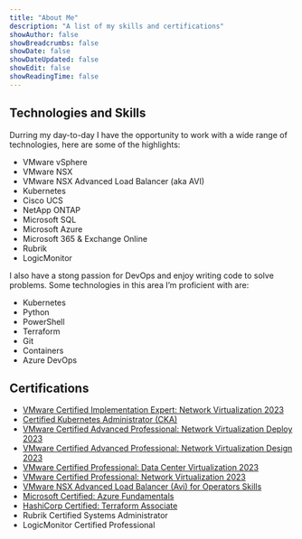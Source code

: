 ```yaml
---
title: "About Me"
description: "A list of my skills and certifications"
showAuthor: false
showBreadcrumbs: false
showDate: false
showDateUpdated: false
showEdit: false
showReadingTime: false
---
```


## Technologies and Skills

Durring my day-to-day I have the opportunity to work with a wide range of technologies, here are some of the highlights:

* VMware vSphere
* VMware NSX
* VMware NSX Advanced Load Balancer (aka AVI)
* Kubernetes
* Cisco UCS
* NetApp ONTAP
* Microsoft SQL
* Microsoft Azure
* Microsoft 365 & Exchange Online
* Rubrik
* LogicMonitor

I also have a stong passion for DevOps and enjoy writing code to solve problems. Some technologies in this area I’m proficient with are:

* Kubernetes
* Python
* PowerShell
* Terraform
* Git
* Containers
* Azure DevOps

## Certifications

* [VMware Certified Implementation Expert: Network Virtualization 2023](https://www.credly.com/badges/0dd39c0e-2dd9-4978-b7cb-eef6f2b9e59d/public_url)
* [Certified Kubernetes Administrator (CKA)](https://www.credly.com/badges/223dc691-1730-4d83-8039-0f379787dad7/public_url)
* [VMware Certified Advanced Professional: Network Virtualization Deploy 2023](https://www.credly.com/badges/51a30a94-3ade-49c9-911c-18ec56caa24a/public_url)
* [VMware Certified Advanced Professional: Network Virtualization Design 2023](https://www.credly.com/badges/7daa784a-c847-4f25-bc91-f8dfec05e138/public_url)
* [VMware Certified Professional: Data Center Virtualization 2023](https://www.credly.com/badges/5f7f5435-c357-4ce8-90b4-32ee9373d455/public_url)
* [VMware Certified Professional: Network Virtualization 2023](https://www.credly.com/badges/535a9295-1871-4d76-99a3-763bddae09ee/public_url)
* [VMware NSX Advanced Load Balancer (Avi) for Operators Skills](https://www.credly.com/badges/588dc02e-ea4e-4ffd-87d3-580fc34249e4/public_url)
* [Microsoft Certified: Azure Fundamentals](https://www.credly.com/badges/3587303b-1d58-4096-9350-fb0df6c18cda/public_url)
* [HashiCorp Certified: Terraform Associate](https://www.credly.com/badges/8a48bb75-651d-4ab4-a5bc-9306c142dc47/public_url)
* Rubrik Certified Systems Administrator
* LogicMonitor Certified Professional
